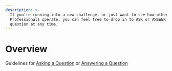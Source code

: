 ```yaml
---
description: >-
  If you're running into a new challenge, or just want to see how other Support
  Professionals operate, you can feel free to drop in to ASK or ANSWER a
  question at any time.
---
```


# Overview

Guidelines for [Asking a Question](https://support-wiki.gitbook.io/supportwiki/about-support-wiki/contributing#asking-a-question) or [Answering a Question](https://support-wiki.gitbook.io/supportwiki/about-support-wiki/contributing#answering-a-question)

